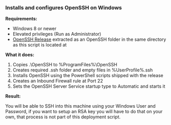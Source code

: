 ### Installs and configures OpenSSH on Windows
**Requirements:**
- Windows 8 or newer
- Elevated privileges (Run as Administrator)
- [OpenSSH Release](https://github.com/PowerShell/Win32-OpenSSH/releases  "OpenSSH Release") extracted as an OpenSSH folder in the same directory as this script is located at

**What it does:**
1. Copies .\OpenSSH to %ProgramFiles%\OpenSSH
2. Creates required .ssh folder and empty files in %UserProfile%\.ssh
3. Installs OpenSSH using the PowerShell scripts shipped with the release
4. Creates an Inbound Firewall rule at Port 22
5. Sets the OpenSSH Server Service startup type to Automatic and starts it

**Result:**

You will be able to SSH into this machine using your Windows User and Password, if you want to setup an RSA key you will have to do that on your own, that process is not part of this deployment script.
